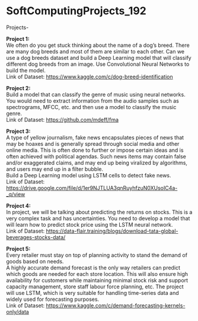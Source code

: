 # SoftComputingProjects_192
Projects-  

**Project 1:**  
We often do you get stuck thinking about the name of a dog’s breed. There are many dog breeds
and most of them are similar to each other. Can we use a dog breeds dataset and build a Deep
Learning model that will classify different dog breeds from an image. Use Convolutional
Neural Networks to build the model.  
Link of Dataset: https://www.kaggle.com/c/dog-breed-identification  

**Project 2:**  
Build a model that can classify the genre of music using neural networks. You would need to
extract information from the audio samples such as spectrograms, MFCC, etc. and then use a
model to classify the music genre.    
Link of Dataset: https://github.com/mdeff/fma  

**Project 3:**  
A type of yellow journalism, fake news encapsulates pieces of news that may be hoaxes and is
generally spread through social media and other online media. This is often done to further or
impose certain ideas and is often achieved with political agendas. Such news items may contain
false and/or exaggerated claims, and may end up being viralized by algorithms, and users may
end up in a filter bubble.  
Build a Deep Learning model using LSTM cells to detect fake news.  
Link of Dataset: https://drive.google.com/file/d/1er9NJTLUA3qnRuyhfzuN0XUsoIC4a-_q/view  

**Project 4:**   
In project, we will be talking about predicting the returns on stocks. This is a very complex
task and has uncertainties. You need to develop a model that will learn how to predict stock
price using the LSTM neural network.  
Link of Dataset: https://data-flair.training/blogs/download-tata-global-beverages-stocks-data/  

**Project 5:**  
Every retailer must stay on top of planning activity to stand the demand of goods based on
needs.  
A highly accurate demand forecast is the only way retailers can predict which goods are needed
for each store location. This will also ensure high availability for customers while maintaining
minimal stock risk and support capacity management, store staff labour force planning, etc.
The project will use LSTM, which is very suitable for handling time-series data and widely
used for forecasting purposes.  
Link of Dataset: https://www.kaggle.com/c/demand-forecasting-kernels-only/data  
